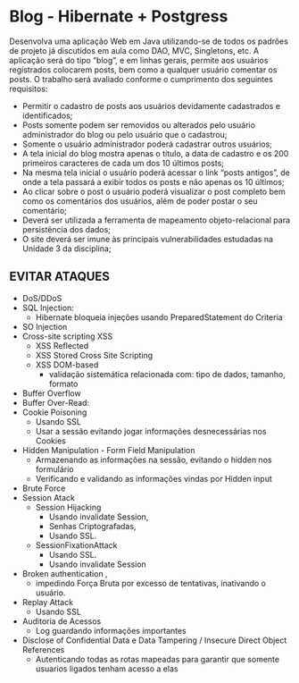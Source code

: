 # Blog - Hibernate + Postgress


Desenvolva uma aplicação Web em Java utilizando-se de todos os padrões de
projeto já discutidos em aula como DAO, MVC, Singletons, etc. A aplicação será do tipo
“blog”, e em linhas gerais, permite aos usuários registrados colocarem posts, bem
como a qualquer usuário comentar os posts. O trabalho será avaliado conforme o
cumprimento dos seguintes requisitos:

- Permitir o cadastro de posts aos usuários devidamente cadastrados e
identificados;
- Posts somente podem ser removidos ou alterados pelo usuário administrador
do blog ou pelo usuário que o cadastrou;
- Somente o usuário administrador poderá cadastrar outros usuários;
- A tela inicial do blog mostra apenas o título, a data de cadastro e os 200
primeiros caracteres de cada um dos 10 últimos posts;
- Na mesma tela inicial o usuário poderá acessar o link “posts antigos”, de onde a
tela passará a exibir todos os posts e não apenas os 10 últimos;
- Ao clicar sobre o post o usuário poderá visualizar o post completo bem como os
comentários dos usuários, além de poder postar o seu comentário;
- Deverá ser utilizada a ferramenta de mapeamento objeto-relacional para
persistência dos dados;
- O site deverá ser imune às principais vulnerabilidades estudadas na Unidade 3
da disciplina; 



## EVITAR ATAQUES
* DoS/DDoS
* SQL Injection:
    * Hibernate bloqueia injeções usando PreparedStatement do Criteria
* SO Injection 
* Cross-site scripting XSS
    * XSS Reflected
    * XSS Stored Cross Site Scripting 
    * XSS DOM-based
        * validação sistemática relacionada com: tipo de dados, tamanho, formato
* Buffer Overflow
* Buffer Over-Read:
* Cookie Poisoning 
    * Usando SSL
    * Usar a sessão evitando jogar informações desnecessárias nos Cookies
* Hidden Manipulation - Form Field Manipulation 
    * Armazenando as informações na sessão, evitando o hidden nos formulário
    * Verificando e validando as informações vindas por Hidden input
* Brute Force
* Session Atack
    * Session Hijacking
        * Usando invalidate Session, 
        * Senhas Criptografadas, 
        * Usando SSL.
    * SessionFixationAttack 
        * Usando SSL.
        * Usando invalidate Session 
* Broken authentication , 
    * impedindo Força Bruta por excesso de tentativas, inativando o usuário.
* Replay Attack 
    * Usando SSL
* Auditoria de Acessos
    * Log guardando informações importantes
* Disclose of Confidential Data e Data Tampering /  Insecure Direct Object References
    * Autenticando todas as rotas mapeadas para garantir que somente usuarios ligados tenham acesso a elas
